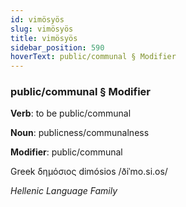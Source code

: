 ```yaml
---
id: vimösyös
slug: vimösyös
title: vimösyös
sidebar_position: 590
hoverText: public/communal § Modifier
---
```


### public/communal § Modifier

**Verb**: to be public/communal

**Noun**: publicness/communalness

**Modifier**: public/communal

Greek δημόσιος dimósios /ðiˈmo.si.os/

*Hellenic Language Family*
